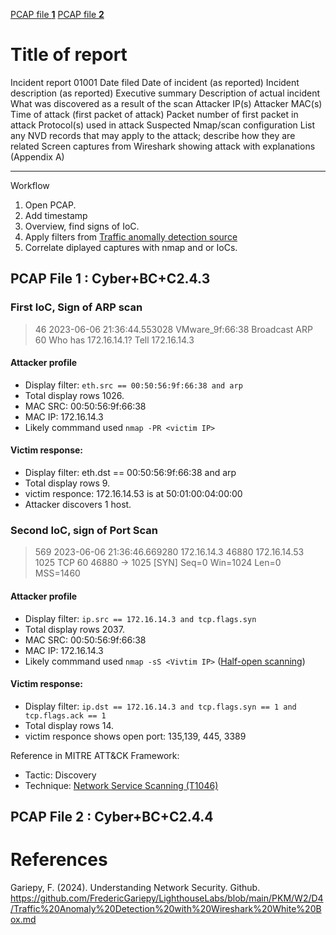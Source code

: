 
[PCAP file **1**](#pcap-file-1--cyberbcc243)
[PCAP file **2**](#pcap-file-2--cyberbcc244)

# Title of report

Incident report 01001
Date filed
Date of incident (as reported)
Incident description (as reported)
Executive summary
Description of actual incident
What was discovered as a result of the scan
Attacker IP(s)
Attacker MAC(s)
Time of attack (first packet of attack)
Packet number of first packet in attack
Protocol(s) used in attack
Suspected Nmap/scan configuration
List any NVD records that may apply to the attack; describe how they are related
Screen captures from Wireshark showing attack with explanations (Appendix A)

---

Workflow

1. Open PCAP.
2. Add timestamp
3. Overview, find signs of IoC.
4. Apply filters from [Traffic anomally detection source](https://github.com/FredericGariepy/LighthouseLabs/blob/main/PKM/W2/D4/Traffic%20Anomaly%20Detection%20with%20Wireshark%20White%20Box.md)
5. Correlate diplayed captures with nmap and or IoCs.


## PCAP File 1 : Cyber+BC+C2.4.3

### First IoC, Sign of ARP scan
> 46	2023-06-06 21:36:44.553028	VMware_9f:66:38		Broadcast		ARP	60	Who has 172.16.14.1? Tell 172.16.14.3

#### Attacker profile 
- Display filter: `eth.src == 00:50:56:9f:66:38 and arp`
- Total display rows 1026. 
- MAC SRC:  00:50:56:9f:66:38
- MAC IP: 172.16.14.3
- Likely commmand used `nmap -PR <victim IP>`

#### Victim response:
- Display filter: eth.dst == 00:50:56:9f:66:38 and arp
- Total display rows 9.
- victim responce: 172.16.14.53 is at 50:01:00:04:00:00
- Attacker discovers 1 host.

### Second IoC, sign of Port Scan
> 569	2023-06-06 21:36:46.669280	172.16.14.3	46880	172.16.14.53	1025	TCP	60	46880 → 1025 [SYN] Seq=0 Win=1024 Len=0 MSS=1460

#### Attacker profile 
- Display filter: `ip.src == 172.16.14.3 and tcp.flags.syn`
- Total display rows 2037. 
- MAC SRC:  00:50:56:9f:66:38
- MAC IP: 172.16.14.3
- Likely commmand used `nmap -sS <Vivtim IP>` ([Half-open scanning](https://nmap.org/book/man-port-scanning-techniques.html))

#### Victim response:
- Display filter: `ip.dst == 172.16.14.3 and tcp.flags.syn == 1 and tcp.flags.ack == 1`
- Total display rows 14.
- victim responce shows open port: 135,139, 445, 3389

Reference in MITRE ATT&CK Framework:
- Tactic: Discovery
- Technique: [Network Service Scanning (T1046)](https://attack.mitre.org/techniques/T1046/)

## PCAP File 2 : Cyber+BC+C2.4.4




# References

Gariepy, F. (2024). Understanding Network Security. Github. https://github.com/FredericGariepy/LighthouseLabs/blob/main/PKM/W2/D4/Traffic%20Anomaly%20Detection%20with%20Wireshark%20White%20Box.md
